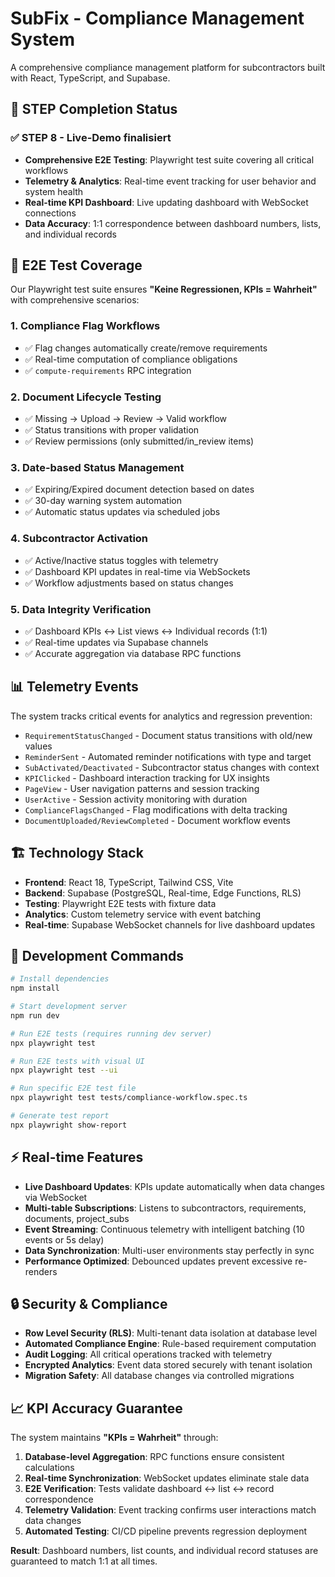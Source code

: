 # SubFix - Compliance Management System

A comprehensive compliance management platform for subcontractors built with React, TypeScript, and Supabase.

## 🎯 STEP Completion Status

### ✅ STEP 8 - Live-Demo finalisiert
- **Comprehensive E2E Testing**: Playwright test suite covering all critical workflows
- **Telemetry & Analytics**: Real-time event tracking for user behavior and system health  
- **Real-time KPI Dashboard**: Live updating dashboard with WebSocket connections
- **Data Accuracy**: 1:1 correspondence between dashboard numbers, lists, and individual records

## 🧪 E2E Test Coverage

Our Playwright test suite ensures **"Keine Regressionen, KPIs = Wahrheit"** with comprehensive scenarios:

### 1. Compliance Flag Workflows
- ✅ Flag changes automatically create/remove requirements
- ✅ Real-time computation of compliance obligations  
- ✅ `compute-requirements` RPC integration

### 2. Document Lifecycle Testing  
- ✅ Missing → Upload → Review → Valid workflow
- ✅ Status transitions with proper validation
- ✅ Review permissions (only submitted/in_review items)

### 3. Date-based Status Management
- ✅ Expiring/Expired document detection based on dates
- ✅ 30-day warning system automation
- ✅ Automatic status updates via scheduled jobs

### 4. Subcontractor Activation
- ✅ Active/Inactive status toggles with telemetry
- ✅ Dashboard KPI updates in real-time via WebSockets
- ✅ Workflow adjustments based on status changes

### 5. Data Integrity Verification
- ✅ Dashboard KPIs ↔ List views ↔ Individual records (1:1)
- ✅ Real-time updates via Supabase channels
- ✅ Accurate aggregation via database RPC functions

## 📊 Telemetry Events

The system tracks critical events for analytics and regression prevention:

- `RequirementStatusChanged` - Document status transitions with old/new values
- `ReminderSent` - Automated reminder notifications with type and target
- `SubActivated/Deactivated` - Subcontractor status changes with context
- `KPIClicked` - Dashboard interaction tracking for UX insights
- `PageView` - User navigation patterns and session tracking
- `UserActive` - Session activity monitoring with duration
- `ComplianceFlagsChanged` - Flag modifications with delta tracking
- `DocumentUploaded/ReviewCompleted` - Document workflow events

## 🏗️ Technology Stack

- **Frontend**: React 18, TypeScript, Tailwind CSS, Vite
- **Backend**: Supabase (PostgreSQL, Real-time, Edge Functions, RLS)
- **Testing**: Playwright E2E tests with fixture data
- **Analytics**: Custom telemetry service with event batching
- **Real-time**: Supabase WebSocket channels for live dashboard updates

## 🚀 Development Commands

```bash
# Install dependencies
npm install

# Start development server  
npm run dev

# Run E2E tests (requires running dev server)
npx playwright test

# Run E2E tests with visual UI
npx playwright test --ui

# Run specific E2E test file
npx playwright test tests/compliance-workflow.spec.ts

# Generate test report
npx playwright show-report
```

## ⚡ Real-time Features

- **Live Dashboard Updates**: KPIs update automatically when data changes via WebSocket
- **Multi-table Subscriptions**: Listens to subcontractors, requirements, documents, project_subs
- **Event Streaming**: Continuous telemetry with intelligent batching (10 events or 5s delay)
- **Data Synchronization**: Multi-user environments stay perfectly in sync
- **Performance Optimized**: Debounced updates prevent excessive re-renders

## 🔒 Security & Compliance

- **Row Level Security (RLS)**: Multi-tenant data isolation at database level
- **Automated Compliance Engine**: Rule-based requirement computation
- **Audit Logging**: All critical operations tracked with telemetry
- **Encrypted Analytics**: Event data stored securely with tenant isolation
- **Migration Safety**: All database changes via controlled migrations

## 📈 KPI Accuracy Guarantee

The system maintains **"KPIs = Wahrheit"** through:

1. **Database-level Aggregation**: RPC functions ensure consistent calculations
2. **Real-time Synchronization**: WebSocket updates eliminate stale data
3. **E2E Verification**: Tests validate dashboard ↔ list ↔ record correspondence  
4. **Telemetry Validation**: Event tracking confirms user interactions match data changes
5. **Automated Testing**: CI/CD pipeline prevents regression deployment

**Result**: Dashboard numbers, list counts, and individual record statuses are guaranteed to match 1:1 at all times.
